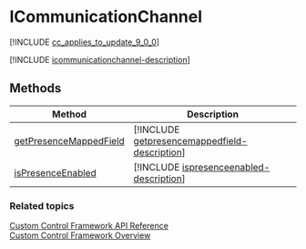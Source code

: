 # ICommunicationChannel

[!INCLUDE [cc_applies_to_update_9_0_0](../../../includes/cc_applies_to_update_9_0_0.md)]

[!INCLUDE [icommunicationchannel-description](includes/icommunicationchannel-description.md)]

## Methods

|Method | Description | 
| ------------- |-------------|
|[getPresenceMappedField](icommunicationchannel/getpresencemappedfield.md)|[!INCLUDE [getpresencemappedfield-description](icommunicationchannel/includes/getpresencemappedfield-description.md)]| 
|[isPresenceEnabled](icommunicationchannel/ispresenceenabled.md)|[!INCLUDE [ispresenceenabled-description](icommunicationchannel/includes/ispresenceenabled-description.md)]|


### Related topics

[Custom Control Framework API Reference](index.md)<br />
[Custom Control Framework Overview](../custom-control-framework-overview.md)